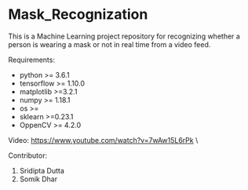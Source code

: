 # Mask_Recognization
This is a Machine Learning project repository for recognizing whether a person is wearing a mask or not in real time from a video feed.

Requirements:
* python >= 3.6.1
* tensorflow >= 1.10.0
* matplotlib >=3.2.1
* numpy >= 1.18.1
* os >=
* sklearn >=0.23.1
* OppenCV >= 4.2.0


Video: https://www.youtube.com/watch?v=7wAw15L6rPk \\

Contributor: 
1. Sridipta Dutta
2. Somik Dhar
